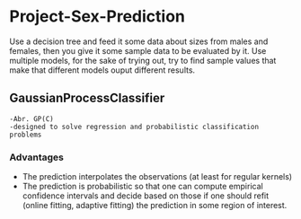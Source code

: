 # Project-Sex-Prediction

Use a decision tree and feed it some data about sizes from males and females, then you give it some sample data to be evaluated by it.
Use multiple models, for the sake of trying out, try to find sample values that make that different models ouput different results.

## GaussianProcessClassifier
    -Abr. GP(C)
    -designed to solve regression and probabilistic classification problems

### Advantages
* The prediction interpolates the observations (at least for regular kernels)
* The prediction is probabilistic so that one can compute empirical confidence intervals and decide based on those if one should refit (online fitting, adaptive fitting) the prediction in some region of interest.